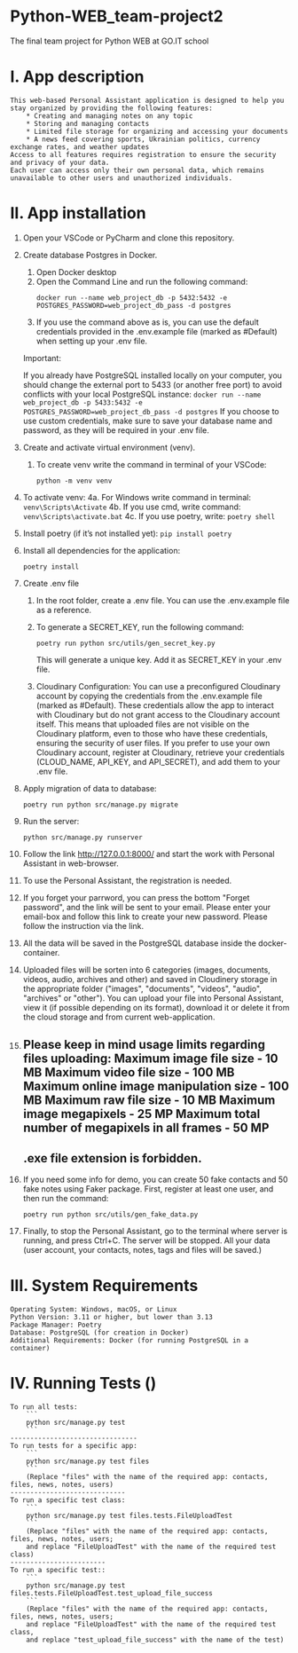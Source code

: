 # Python-WEB_team-project2
The final team project for Python WEB at GO.IT school

I. App description
==================
    This web-based Personal Assistant application is designed to help you stay organized by providing the following features:
        * Creating and managing notes on any topic
        * Storing and managing contacts
        * Limited file storage for organizing and accessing your documents
        * A news feed covering sports, Ukrainian politics, currency exchange rates, and weather updates
    Access to all features requires registration to ensure the security and privacy of your data. 
    Each user can access only their own personal data, which remains unavailable to other users and unauthorized individuals.

II. App installation
====================
1) Open your VSCode or PyCharm and clone this repository.

2) Create database Postgres in Docker. 
    1. Open Docker desktop
    2. Open the Command Line and run the following command:
        ```
        docker run --name web_project_db -p 5432:5432 -e POSTGRES_PASSWORD=web_project_db_pass -d postgres
        ```
    3. If you use the command above as is, you can use the default credentials provided in the .env.example file (marked as #Default) when setting up your .env file.

    Important:

    If you already have PostgreSQL installed locally on your computer, you should change the external port to 5433 (or another free port) to avoid conflicts with your local PostgreSQL instance:
        ```
        docker run --name web_project_db -p 5433:5432 -e POSTGRES_PASSWORD=web_project_db_pass -d postgres
        ```
    If you choose to use custom credentials, make sure to save your database name and password, as they will be required in your .env file.

3)  Create and activate virtual environment (venv). 
    1. To create venv write the command in terminal of your VSCode:
        ```
        python -m venv venv
        ```
4) To activate venv:
    4a. For Windows write command in terminal:
        ```
        venv\Scripts\Activate
        ```
    4b. If you use cmd, write command:
        ```
        venv\Scripts\activate.bat
        ```
    4c. If you use poetry, write:
        ```
        poetry shell
        ```

5) Install poetry (if it’s not installed yet):
        ```
        pip install poetry
        ```

6) Install all dependencies for the application:
    ```
    poetry install
    ```

7) Create .env file 
    1. In the root folder, create a .env file. You can use the .env.example file as a reference.
    2. To generate a SECRET_KEY, run the following command:
        ```
        poetry run python src/utils/gen_secret_key.py
        ```
        This will generate a unique key. Add it as SECRET_KEY in your .env file.
    
    3. Cloudinary Configuration:
        You can use a preconfigured Cloudinary account by copying the credentials from the .env.example file (marked as #Default).
        These credentials allow the app to interact with Cloudinary but do not grant access to the Cloudinary account itself. This means that uploaded files are not visible on the Cloudinary platform, even to those who have these credentials, ensuring the security of user files.
        If you prefer to use your own Cloudinary account, register at Cloudinary, retrieve your credentials (CLOUD_NAME, API_KEY, and API_SECRET), and add them to your .env file.

8) Apply migration of data to database:
    ```
    poetry run python src/manage.py migrate
    ```
9) Run the server:
    ```
    python src/manage.py runserver
    ```
10) Follow the link http://127.0.0.1:8000/ and start the work with Personal Assistant in web-browser.

11) To use the Personal Assistant, the registration is needed.

12) If you forget your parrword, you can press the bottom "Forget password", and the link will be sent to your email. Please enter your email-box and follow this link to create your new password. Please follow the instruction via the link.

13) All the data will be saved in the PostgreSQL database inside the docker-container.

14) Uploaded files will be sorten into 6 categories (images, documents, videos, audio, archives and other) and saved in Cloudinery storage in the appropriate folder ("images", "documents", "videos", "audio", "archives" or "other"). You can upload your file into Personal Assistant, view it (if possible depending on its format), download it or delete it from the cloud storage and from current web-application.

15) Please keep in mind usage limits regarding files uploading:
    Maximum image file size - 10 MB
    Maximum video file size - 100 MB
    Maximum online image manipulation size - 100 MB
    Maximum raw file size - 10 MB
    Maximum image megapixels - 25 MP
    Maximum total number of megapixels in all frames - 50 MP
    --------------------------------------
    .exe file extension is forbidden.
    --------------------------------------

16) If you need some info for demo, you can create 50 fake contacts and 50 fake notes using Faker package.
First, register at least one user, and then run the command:
    ```
    poetry run python src/utils/gen_fake_data.py
    ```

17) Finally, to stop the Personal Assistant, go to the terminal where server is running, and press Ctrl+C.
The server will be stopped. All your data (user account, your contacts, notes, tags and files will be saved.)


III. System Requirements
========================
    Operating System: Windows, macOS, or Linux
    Python Version: 3.11 or higher, but lower than 3.13
    Package Manager: Poetry
    Database: PostgreSQL (for creation in Docker)
    Additional Requirements: Docker (for running PostgreSQL in a container)


IV. Running Tests ()
====================
    To run all tests:
        ```
        python src/manage.py test
        ``` 
    --------------------------------
    To run tests for a specific app:
        ```
        python src/manage.py test files 
        ```
        (Replace "files" with the name of the required app: contacts, files, news, notes, users)
    -----------------------------
    To run a specific test class:
        ```
        python src/manage.py test files.tests.FileUploadTest
        ```
        (Replace "files" with the name of the required app: contacts, files, news, notes, users; 
        and replace "FileUploadTest" with the name of the required test class)
    ------------------------
    To run a specific test::
        ```
        python src/manage.py test files.tests.FileUploadTest.test_upload_file_success
        ```
        (Replace "files" with the name of the required app: contacts, files, news, notes, users; 
        and replace "FileUploadTest" with the name of the required test class,
        and replace "test_upload_file_success" with the name of the test)

